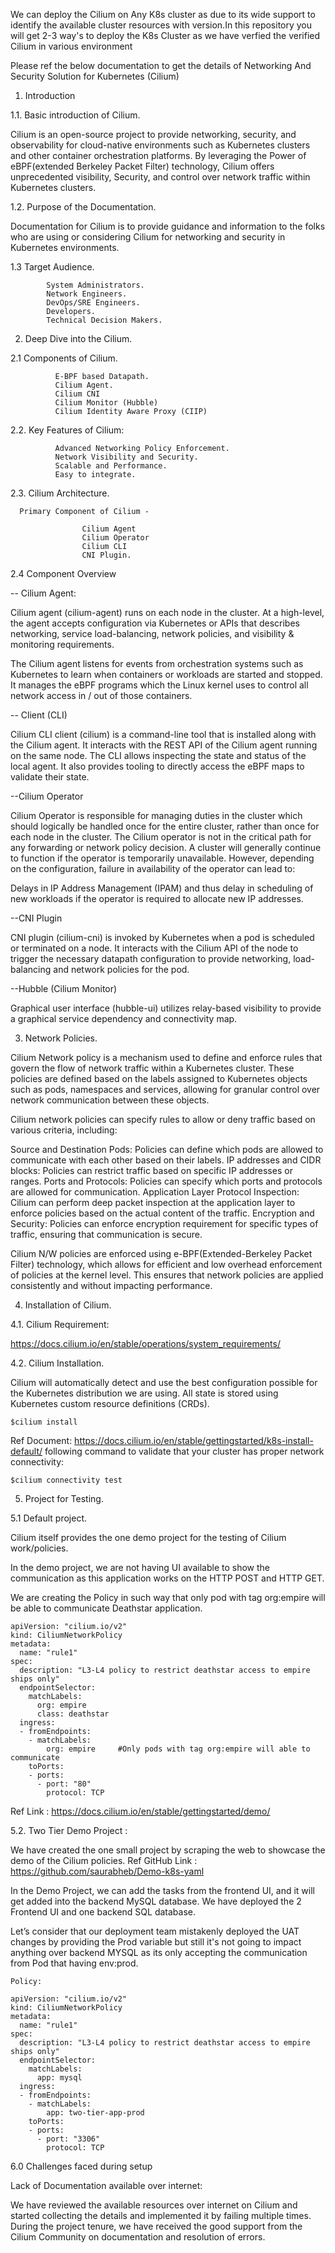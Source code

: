 <!--
title: 'Networking And Security Solution for Kubernetes (Cilium) for Two Tier application'
description: 'This template demonstrates how to implement the K8s Cluster with Cilium'
layout: Doc
platform: AWS
-->

We can deploy the Cilium on Any K8s cluster as due to its wide support to identify the available cluster resources with version.In this repository you will get 2-3 way's to deploy the K8s Cluster as we have verfied the verified Cilium in various environment 


Please ref the below documentation to get the details of Networking And Security Solution for Kubernetes (Cilium) 

1. Introduction  

1.1. Basic introduction of Cilium.

Cilium is an open-source project to provide networking, security, and observability for cloud-native environments such as Kubernetes clusters and other container orchestration platforms. By leveraging the Power of eBPF(extended Berkeley Packet Filter) technology, Cilium offers unprecedented visibility, Security, and control over network traffic within Kubernetes clusters.

1.2. Purpose of the Documentation. 

Documentation for Cilium is to provide guidance and information to the folks who are using or considering Cilium for networking and security in Kubernetes environments. 


1.3 Target Audience. 

            System Administrators. 
            Network Engineers. 
            DevOps/SRE Engineers. 
            Developers. 
            Technical Decision Makers. 

2. Deep Dive into the Cilium. 

2.1 Components of Cilium. 

              E-BPF based Datapath. 
              Cilium Agent. 
              Cilium CNI 
              Cilium Monitor (Hubble) 
              Cilium Identity Aware Proxy (CIIP) 

2.2. Key Features of Cilium: 

              Advanced Networking Policy Enforcement. 
              Network Visibility and Security. 
              Scalable and Performance. 
              Easy to integrate. 

 

2.3. Cilium Architecture. 

      Primary Component of Cilium - 

                    Cilium Agent 
                    Cilium Operator 
                    Cilium CLI 
                    CNI Plugin. 

 
2.4 Component Overview 

-- Cilium Agent: 

Cilium agent (cilium-agent) runs on each node in the cluster. At a high-level, the agent accepts configuration via Kubernetes or APIs that describes networking, service load-balancing, network policies, and visibility & monitoring requirements. 

The Cilium agent listens for events from orchestration systems such as Kubernetes to learn when containers or workloads are started and stopped. It manages the eBPF programs which the Linux kernel uses to control all network access in / out of those containers. 

-- Client (CLI)  

Cilium CLI client (cilium) is a command-line tool that is installed along with the Cilium agent. It interacts with the REST API of the Cilium agent running on the same node. The CLI allows inspecting the state and status of the local agent. It also provides tooling to directly access the eBPF maps to validate their state. 

--Cilium Operator 

Cilium Operator is responsible for managing duties in the cluster which should logically be handled once for the entire cluster, rather than once for each node in the cluster. The Cilium operator is not in the critical path for any forwarding or network policy decision. A cluster will generally continue to function if the operator is temporarily unavailable. However, depending on the configuration, failure in availability of the operator can lead to: 

Delays in IP Address Management (IPAM) and thus delay in scheduling of new workloads if the operator is required to allocate new IP addresses. 

 

--CNI Plugin 

CNI plugin (cilium-cni) is invoked by Kubernetes when a pod is scheduled or terminated on a node. It interacts with the Cilium API of the node to trigger the necessary datapath configuration to provide networking, load-balancing and network policies for the pod. 

 

--Hubble (Cilium Monitor) 

Graphical user interface (hubble-ui) utilizes relay-based visibility to provide a graphical service dependency and connectivity map. 

 
3. Network Policies. 

Cilium Network policy is a mechanism used to define and enforce rules that govern the flow of network traffic within a Kubernetes cluster. These policies are defined based on the labels assigned to Kubernetes objects such as pods, namespaces and services, allowing for granular control over network communication between these objects. 

Cilium network policies can specify rules to allow or deny traffic based on various criteria, including: 

Source and Destination Pods: Policies can define which pods are allowed to communicate with each other based on their labels. 
IP addresses and CIDR blocks: Policies can restrict traffic based on specific IP addresses or ranges. 
Ports and Protocols: Policies can specify which ports and protocols are allowed for communication. 
Application Layer Protocol Inspection: Cilium can perform deep packet inspection at the application layer to enforce policies based on the actual content of the traffic. 
Encryption and Security: Policies can enforce encryption requirement for specific types of traffic, ensuring that communication is secure. 

Cilium N/W policies are enforced using e-BPF(Extended-Berkeley Packet Filter) technology, which allows for efficient and low overhead enforcement of policies at the kernel level. This ensures that network policies are applied consistently and without impacting performance. 


4. Installation of Cilium. 

4.1. Cilium Requirement:  

https://docs.cilium.io/en/stable/operations/system_requirements/
 

4.2. Cilium Installation. 

Cilium will automatically detect and use the best configuration possible for the Kubernetes distribution we are using. All state is stored using Kubernetes custom resource definitions (CRDs).  

```
$cilium install 
```
Ref Document: https://docs.cilium.io/en/stable/gettingstarted/k8s-install-default/ 
following command to validate that your cluster has proper network connectivity: 

```
$cilium connectivity test 
```
 

5. Project for Testing. 

5.1 Default project. 

Cilium itself provides the one demo project for the testing of Cilium work/policies. 

In the demo project, we are not having UI available to show the communication as this application works on the HTTP POST and HTTP GET. 

We are creating the Policy in such way that only pod with tag org:empire will be able to communicate Deathstar application. 

```
apiVersion: "cilium.io/v2" 
kind: CiliumNetworkPolicy 
metadata: 
  name: "rule1" 
spec: 
  description: "L3-L4 policy to restrict deathstar access to empire ships only" 
  endpointSelector: 
    matchLabels: 
      org: empire 
      class: deathstar 
  ingress: 
  - fromEndpoints: 
    - matchLabels: 
        org: empire     #Only pods with tag org:empire will able to communicate 
    toPorts: 
    - ports: 
      - port: "80" 
        protocol: TCP 
```
 

Ref Link : https://docs.cilium.io/en/stable/gettingstarted/demo/ 


5.2. Two Tier Demo Project :  

We have created the one small project by scraping the web to showcase the demo of the Cilium policies. 
Ref GitHub Link : https://github.com/saurabheb/Demo-k8s-yaml 

In the Demo Project, we can add the tasks from the frontend UI, and it will get added into the backend MySQL database. 
We have deployed the 2 Frontend UI and one backend SQL database.  

Let’s consider that our deployment team mistakenly deployed the UAT changes by providing the Prod variable but still it's not going to impact anything over backend MYSQL as its only accepting the communication from Pod that having env:prod.  

```
Policy: 

apiVersion: "cilium.io/v2" 
kind: CiliumNetworkPolicy 
metadata: 
  name: "rule1" 
spec: 
  description: "L3-L4 policy to restrict deathstar access to empire ships only" 
  endpointSelector: 
    matchLabels: 
      app: mysql 
  ingress: 
  - fromEndpoints: 
    - matchLabels: 
        app: two-tier-app-prod 
    toPorts: 
    - ports: 
      - port: "3306" 
        protocol: TCP 

```
 

6.0 Challenges faced during setup 

Lack of Documentation available over internet: 

We have reviewed the available resources over internet on Cilium and started collecting the details and implemented it by failing multiple times. 
During the project tenure, we have received the good support from the Cilium Community on documentation and resolution of errors. 
